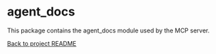 # agent_docs

This package contains the agent_docs module used by the MCP server.

[Back to project README](../../README.md)
